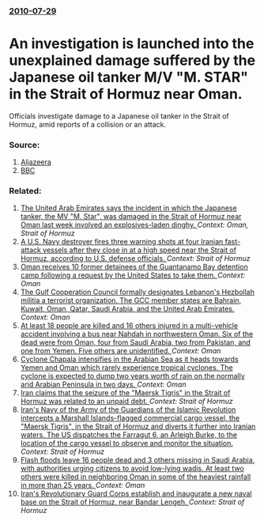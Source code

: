 ### [2010-07-29](/news/2010/07/29/index.md)

# An investigation is launched into the unexplained damage suffered by the Japanese oil tanker M/V "M. STAR" in the Strait of Hormuz near Oman. 

Officials investigate damage to a Japanese oil tanker in the Strait of Hormuz, amid reports of a collision or an attack.


### Source:

1. [Aljazeera](http://english.aljazeera.net/news/middleeast/2010/07/2010729151751119208.html)
2. [BBC](http://www.bbc.co.uk/news/world-middle-east-10803239)

### Related:

1. [The United Arab Emirates says the incident in which the Japanese tanker, the MV "M. Star", was damaged in the Strait of Hormuz near Oman last week involved an explosives-laden dinghy. ](/news/2010/08/6/the-united-arab-emirates-says-the-incident-in-which-the-japanese-tanker-the-mv-m-star-was-damaged-in-the-strait-of-hormuz-near-oman-las.md) _Context: Oman, Strait of Hormuz_
2. [A U.S. Navy destroyer fires three warning shots at four Iranian fast-attack vessels after they close in at a high speed near the Strait of Hormuz, according to U.S. defense officials. ](/news/2017/01/9/a-u-s-navy-destroyer-fires-three-warning-shots-at-four-iranian-fast-attack-vessels-after-they-close-in-at-a-high-speed-near-the-strait-of-h.md) _Context: Strait of Hormuz_
3. [Oman receives 10 former detainees of the Guantanamo Bay detention camp following a request by the United States to take them. ](/news/2017/01/16/oman-receives-10-former-detainees-of-the-guantanamo-bay-detention-camp-following-a-request-by-the-united-states-to-take-them.md) _Context: Oman_
4. [The Gulf Cooperation Council formally designates Lebanon's Hezbollah militia a terrorist organization. The GCC member states are Bahrain, Kuwait, Oman, Qatar, Saudi Arabia, and the United Arab Emirates. ](/news/2016/03/2/the-gulf-cooperation-council-formally-designates-lebanon-s-hezbollah-militia-a-terrorist-organization-the-gcc-member-states-are-bahrain-ku.md) _Context: Oman_
5. [At least 18 people are killed and 16 others injured in a multi-vehicle accident involving a bus near Nahdah in northwestern Oman. Six of the dead were from Oman, four from Saudi Arabia, two from Pakistan, and one from Yemen. Five others are unidentified. ](/news/2016/03/1/at-least-18-people-are-killed-and-16-others-injured-in-a-multi-vehicle-accident-involving-a-bus-near-nahdah-in-northwestern-oman-six-of-the.md) _Context: Oman_
6. [Cyclone Chapala intensifies in the Arabian Sea as it heads towards Yemen and Oman which rarely experience tropical cyclones. The cyclone is expected to dump two years worth of rain on the normally arid Arabian Peninsula in two days. ](/news/2015/10/30/cyclone-chapala-intensifies-in-the-arabian-sea-as-it-heads-towards-yemen-and-oman-which-rarely-experience-tropical-cyclones-the-cyclone-is.md) _Context: Oman_
7. [Iran claims that the seizure of the "Maersk Tigris" in the Strait of Hormuz was related to an unpaid debt. ](/news/2015/04/30/iran-claims-that-the-seizure-of-the-maersk-tigris-in-the-strait-of-hormuz-was-related-to-an-unpaid-debt.md) _Context: Strait of Hormuz_
8. [Iran's Navy of the Army of the Guardians of the Islamic Revolution intercepts a Marshall Islands-flagged commercial cargo vessel, the "Maersk Tigris", in the Strait of Hormuz and diverts it further into Iranian waters. The US dispatches the Farragut 6, an Arleigh Burke, to the location of the cargo vessel to observe and monitor the situation. ](/news/2015/04/28/iran-s-navy-of-the-army-of-the-guardians-of-the-islamic-revolution-intercepts-a-marshall-islands-flagged-commercial-cargo-vessel-the-maers.md) _Context: Strait of Hormuz_
9. [Flash floods leave 16 people dead and 3 others missing in Saudi Arabia, with authorities urging citizens to avoid low-lying wadis. At least two others were killed in neighboring Oman in some of the heaviest rainfall in more than 25 years. ](/news/2013/05/1/flash-floods-leave-16-people-dead-and-3-others-missing-in-saudi-arabia-with-authorities-urging-citizens-to-avoid-low-lying-wadis-at-least.md) _Context: Oman_
10. [Iran's Revolutionary Guard Corps establish and inaugurate a new naval base on the Strait of Hormuz, near Bandar Lengeh. ](/news/2012/11/4/iran-s-revolutionary-guard-corps-establish-and-inaugurate-a-new-naval-base-on-the-strait-of-hormuz-near-bandar-lengeh.md) _Context: Strait of Hormuz_
